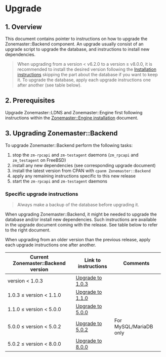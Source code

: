 # Upgrade

## 1. Overview

This document contains pointer to instructions on how to upgrade the
Zonemaster::Backend component. An upgrade usually consist of an upgrade script
to upgrade the database, and instructions to install new dependencies.

> When upgrading from a version < v6.2.0 to a version ≥ v8.0.0, it is
> recommended to install the desired version following the [Installation
> instructions] skipping the part about the database if you want to keep it. To
> upgrade the database, apply each upgrade instructions one after another (see
> table below).

## 2. Prerequisites

Upgrade Zonemaster::LDNS and Zonemaster::Engine first following instructions
within the [Zonemaster::Engine installation] document.

## 3. Upgrading Zonemaster::Backend

To upgrade Zonemaster::Backend perform the following tasks:

  1. stop the `zm-rpcapi` and `zm-testagent` daemons (`zm_rpcapi` and
     `zm_testagent` on FreeBSD)
  2. install any new dependencies (see corresponding upgrade document)
  3. install the latest version from CPAN with `cpanm Zonemaster::Backend`
  4. apply any remaining instructions specific to this new release
  5. start the `zm-rpcapi` and `zm-testagent` daemons


### Specific upgrade instructions

> Always make a backup of the database before upgrading it.

When upgrading Zonemaster::Backend, it might be needed to upgrade the database
and/or install new dependencies. Such instructions are available in the upgrade
document coming with the release. See table below to refer to the right
document.

When upgrading from an older version than the previous release, apply each
upgrade instructions one after another.

Current Zonemaster::Backend version | Link to instructions | Comments
------------------------------------|----------------------|-----------------------
 version < 1.0.3                    | [Upgrade to 1.0.3]   |
 1.0.3 ≤ version < 1.1.0            | [Upgrade to 1.1.0]   |
 1.1.0 ≤ version < 5.0.0            | [Upgrade to 5.0.0]   |
 5.0.0 ≤ version < 5.0.2            | [Upgrade to 5.0.2]   | For MySQL/MariaDB only
 5.0.2 ≤ version < 8.0.0            | [Upgrade to 8.0.0]   |


[Installation instructions]: Installation.md
[Upgrade to 1.0.3]:  upgrade/upgrade_zonemaster_backend_ver_1.0.3.md
[Upgrade to 1.1.0]:  upgrade/upgrade_zonemaster_backend_ver_1.1.0.md
[Upgrade to 5.0.0]:  upgrade/upgrade_zonemaster_backend_ver_5.0.0.md
[Upgrade to 5.0.2]:  upgrade/upgrade_zonemaster_backend_ver_5.0.2.md
[Upgrade to 8.0.0]:  upgrade/upgrade_zonemaster_backend_ver_8.0.0.md
[Zonemaster::Engine installation]: https://github.com/zonemaster/zonemaster-engine/blob/master/docs/Installation.md
